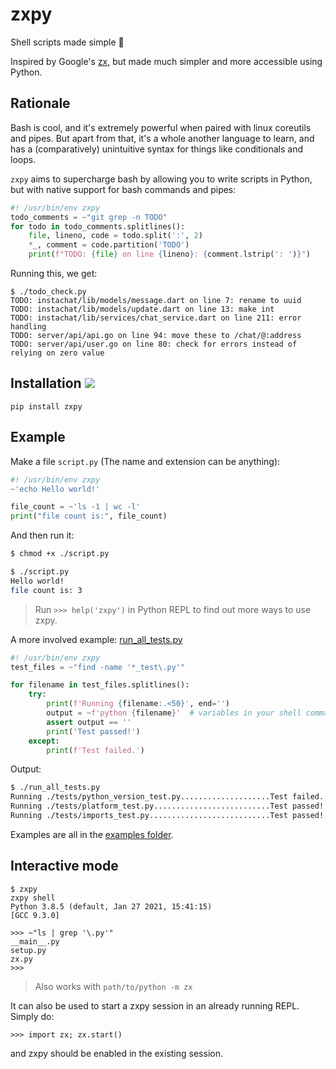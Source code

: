 # zxpy

Shell scripts made simple 🐚

Inspired by Google's [zx](https://github.com/google/zx), but made much simpler and more accessible using Python.

## Rationale

Bash is cool, and it's extremely powerful when paired with linux coreutils and pipes. But apart from that, it's a whole another language to learn, and has a (comparatively) unintuitive syntax for things like conditionals and loops.

`zxpy` aims to supercharge bash by allowing you to write scripts in Python, but with native support for bash commands and pipes:

```python
#! /usr/bin/env zxpy
todo_comments = ~"git grep -n TODO"
for todo in todo_comments.splitlines():
    file, lineno, code = todo.split(':', 2)
    *_, comment = code.partition('TODO')
    print(f"TODO: {file} on line {lineno}: {comment.lstrip(': ')}")
```

Running this, we get:

```console
$ ./todo_check.py
TODO: instachat/lib/models/message.dart on line 7: rename to uuid
TODO: instachat/lib/models/update.dart on line 13: make int
TODO: instachat/lib/services/chat_service.dart on line 211: error handling
TODO: server/api/api.go on line 94: move these to /chat/@:address
TODO: server/api/user.go on line 80: check for errors instead of relying on zero value
```

## Installation <a href="https://pypi.org/project/zxpy"><img src="https://img.shields.io/badge/pypi-zxpy-blue?style=flat"></a>  

```console
pip install zxpy
```

## Example

Make a file `script.py` (The name and extension can be anything):

```python
#! /usr/bin/env zxpy
~'echo Hello world!'

file_count = ~'ls -1 | wc -l'
print("file count is:", file_count)
```

And then run it:

```bash
$ chmod +x ./script.py

$ ./script.py
Hello world!
file count is: 3
```

> Run `>>> help('zxpy')` in Python REPL to find out more ways to use zxpy.

A more involved example: [run_all_tests.py](./examples/run_all_tests.py)

```python
#! /usr/bin/env zxpy
test_files = ~"find -name '*_test\.py'"

for filename in test_files.splitlines():
    try:
        print(f'Running {filename:.<50}', end='')
        output = ~f'python {filename}'  # variables in your shell commands :D
        assert output == ''
        print('Test passed!')
    except:
        print(f'Test failed.')
```

Output:

```bash
$ ./run_all_tests.py
Running ./tests/python_version_test.py....................Test failed.
Running ./tests/platform_test.py..........................Test passed!
Running ./tests/imports_test.py...........................Test passed!
```

Examples are all in the [examples folder](./examples).

## Interactive mode

```pycon
$ zxpy
zxpy shell
Python 3.8.5 (default, Jan 27 2021, 15:41:15)
[GCC 9.3.0]

>>> ~"ls | grep '\.py'"
__main__.py
setup.py
zx.py
>>>
```

> Also works with `path/to/python -m zx`

It can also be used to start a zxpy session in an already running REPL.
Simply do:

```pycon
>>> import zx; zx.start()
```

and zxpy should be enabled in the existing session.
